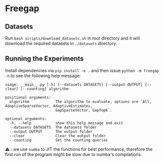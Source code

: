# Freegap

## Datasets

Run `bash scripts/download_datasets.sh` in root directory and it will download the required datasets in `./datasets` directory.

## Running the Experiments

Install dependencies via `pip install -e .` and then issue `python -m freegap -h` to see the following help message:

```
usage: __main__.py [-h] [--datasets DATASETS] [--output OUTPUT] [--clear] [--counting] algorithm

positional arguments:
  algorithm            The algorithm to evaluate, options are `All, AdaptiveSparseVector, AdaptiveEstimates,
                       GapSparseVector, GapTopK`.

optional arguments:
  -h, --help           show this help message and exit
  --datasets DATASETS  The datasets folder
  --output OUTPUT      The output folder
  --clear              Clear the output folder
  --counting           Set the counting queries
```


:warning: : we use `numba` to JIT the functions for best performance, therefore the first run of the program might be 
slow due to numba's compilations.